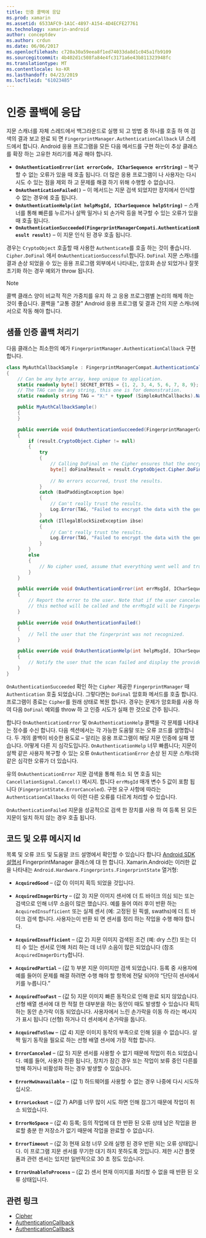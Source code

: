 ```yaml
---
title: 인증 콜백에 응답
ms.prod: xamarin
ms.assetid: 6533AFC9-1A1C-4897-A154-4D4ECFE27761
ms.technology: xamarin-android
author: conceptdev
ms.author: crdun
ms.date: 06/06/2017
ms.openlocfilehash: c720a30a59eea8f1ed74033da8d1c045a1fb9109
ms.sourcegitcommit: 4b402d1c508fa84e4fc3171a6e43b811323948fc
ms.translationtype: MT
ms.contentlocale: ko-KR
ms.lasthandoff: 04/23/2019
ms.locfileid: "61023485"
---
```

# <a name="responding-to-authentication-callbacks"></a>인증 콜백에 응답

지문 스캐너를 자체 스레드에서 백그라운드로 실행 되 고 방법 중 하나를 호출 하 여 검색의 결과 보고 완료 되 면 `FingerprintManager.AuthenticationCallback` UI 스레드에서 합니다. Android 응용 프로그램을 모든 다음 메서드를 구현 하는이 추상 클래스를 확장 하는 고유한 처리기를 제공 해야 합니다.

* **`OnAuthenticationError(int errorCode, ICharSequence errString)`** &ndash; 복구할 수 없는 오류가 있을 때 호출 됩니다. 더 많은 응용 프로그램이 나 사용자는 다시 시도 수 있는 점을 제외 하 고 문제를 해결 하기 위해 수행할 수 없습니다.
* **`OnAuthenticationFailed()`** &ndash; 이 메서드는 지문 검색 되었지만 장치에서 인식할 수 없는 경우에 호출 됩니다.
* **`OnAuthenticationHelp(int helpMsgId, ICharSequence helpString)`** &ndash; 스캐너를 통해 빠른를 누르거나 살짝 밀거나 되 손가락 등을 복구할 수 있는 오류가 있을 때 호출 됩니다.
* **`OnAuthenticationSucceeded(FingerprintManagerCompati.AuthenticationResult result)`** &ndash; 이 지문 인식 된 경우 호출 됩니다.

경우는 `CryptoObject` 호출할 때 사용한 `Authenticate`를 호출 하는 것이 좋습니다. `Cipher.DoFinal` 에서 `OnAuthenticationSuccessful`합니다.
`DoFinal` 지문 스캐너를 결과 손상 되었을 수 있는 응용 프로그램 외부에서 나타내는, 암호화 손상 되었거나 잘못 초기화 하는 경우 예외가 throw 됩니다.


> [!NOTE]
> 콜백 클래스 양이 비교적 적은 가중치를 유지 하 고 응용 프로그램별 논리의 해제 하는 것이 좋습니다. 콜백을 "교통 경찰" Android 응용 프로그램 및 결과 간의 지문 스캐너에서으로 작동 해야 합니다.

## <a name="a-sample-authentication-callback-handler"></a>샘플 인증 콜백 처리기

다음 클래스는 최소한의 예가 `FingerprintManager.AuthenticationCallback` 구현 합니다. 

```csharp
class MyAuthCallbackSample : FingerprintManagerCompat.AuthenticationCallback
{
    // Can be any byte array, keep unique to application.
    static readonly byte[] SECRET_BYTES = {1, 2, 3, 4, 5, 6, 7, 8, 9};
    // The TAG can be any string, this one is for demonstration.
    static readonly string TAG = "X:" + typeof (SimpleAuthCallbacks).Name;

    public MyAuthCallbackSample()
    {
    }

    public override void OnAuthenticationSucceeded(FingerprintManagerCompat.AuthenticationResult result)
    {
        if (result.CryptoObject.Cipher != null) 
        {
            try
            {
                // Calling DoFinal on the Cipher ensures that the encryption worked.
                byte[] doFinalResult = result.CryptoObject.Cipher.DoFinal(SECRET_BYTES);
    
                // No errors occurred, trust the results.              
            }
            catch (BadPaddingException bpe)
            {
                // Can't really trust the results.
                Log.Error(TAG, "Failed to encrypt the data with the generated key." + bpe);
            }
            catch (IllegalBlockSizeException ibse)
            {
                // Can't really trust the results.
                Log.Error(TAG, "Failed to encrypt the data with the generated key." + ibse);
            }
        }
        else
        {
            // No cipher used, assume that everything went well and trust the results.
        }
    }

    public override void OnAuthenticationError(int errMsgId, ICharSequence errString)
    {
        // Report the error to the user. Note that if the user canceled the scan,
        // this method will be called and the errMsgId will be FingerprintState.ErrorCanceled.
    }

    public override void OnAuthenticationFailed()
    {
        // Tell the user that the fingerprint was not recognized.
    }

    public override void OnAuthenticationHelp(int helpMsgId, ICharSequence helpString)
    {
        // Notify the user that the scan failed and display the provided hint.
    }
}
```

`OnAuthenticationSucceeded` 확인 하는 `Cipher` 제공한 `FingerprintManager` 때 `Authentication` 호출 되었습니다. 그렇다면는 `DoFinal` 암호화 메서드를 호출 합니다. 프로그램이 종료는 `Cipher`를 원래 상태로 복원 합니다. 경우는 문제가 암호화를 사용 하 여 다음 `DoFinal` 예외를 throw 하 고 인증 시도가 실패 한 것으로 간주 됩니다.

합니다 `OnAuthenticationError` 및 `OnAuthenticationHelp` 콜백을 각 문제를 나타내는 정수를 수신 합니다. 다음 섹션에서는 각 가능한 도움말 또는 오류 코드를 설명합니다. 두 개의 콜백이 비슷한 용도로 &ndash; 알리는 응용 프로그램이 해당 지문 인증에 실패 했습니다. 어떻게 다른 지 심각도입니다. `OnAuthenticationHelp` 너무 빠릅니다; 지문이 살짝 같은 사용자 복구할 수 있는 오류 `OnAuthenticationError` 손상 된 지문 스캐너와 같은 심각한 오류가 더 있습니다.

유의 `OnAuthenticationError` 지문 검색을 통해 취소 되 면 호출 되는 `CancellationSignal.Cancel()` 메시지. 합니다 `errMsgId` 매개 변수 5 값이 포함 됩니다 (`FingerprintState.ErrorCanceled`). 구현 요구 사항에 따라는 `AuthenticationCallbacks` 이 이런 다른 오류를 다르게 처리할 수 있습니다. 

`OnAuthenticationFailed` 지문을 성공적으로 검색 한 장치를 사용 하 여 등록 된 모든 지문이 일치 하지 않는 경우 호출 됩니다. 

## <a name="help-codes-and-error-message-ids"></a>코드 및 오류 메시지 Id 

목록 및 오류 코드 및 도움말 코드 설명에서 확인할 수 있습니다 합니다 [Android SDK 설명서](https://developer.android.com/reference/android/hardware/fingerprint/FingerprintManager.html#FINGERPRINT_ACQUIRED_GOOD) FingerprintManager 클래스에 대 한 합니다. Xamarin.Android는 이러한 값을 나타내는 `Android.Hardware.Fingerprints.FingerprintState` 열거형:


-   **`AcquiredGood`** &ndash; (값 0) 이미지 획득 되었을 것입니다.


-   **`AcquiredImagerDirty`** &ndash; (값 3) 지문 이미지 센서에 더 트 바이크 의심 되는 또는 검색으로 인해 너무 소음이 많은 했습니다. 예를 들어 여러 후이 반환 하는 `AcquiredInsufficient` 또는 실제 센서 (예: 고정된 된 픽셀, swaths)에 더 트 바이크 검색 합니다. 사용자는이 반환 되 면 센서를 정리 하는 작업을 수행 해야 합니다.


-   **`AcquiredInsufficient`** &ndash; (값 2) 지문 이미지 검색된 조건 (예: dry 스킨) 또는 더티 수 있는 센서로 인해 처리 하는 데 너무 소음이 많은 되었습니다 (참조 `AcquiredImagerDirty`합니다.



-   **`AcquiredPartial`** &ndash; (값 1) 부분 지문 이미지만 검색 되었습니다. 등록 중 사용자에 예를 들어이 문제를 해결 하려면 수행 해야 할 항목에 전달 되어야 &ldquo;단단히 센서에서 키를 누릅니다.&rdquo;



-   **`AcquiredTooFast`** &ndash; (값 5) 지문 이미지 빠른 동작으로 인해 완료 되지 않았습니다. 선형 배열 센서에 대 한 적절 한 대부분을 하는 동안이 때도 발생할 수 있습니다 획득 하는 동안 손가락 이동 되었습니다. 사용자에서 느린 손가락을 이동 하 라는 메시지가 표시 됩니다 (선형) 하거나 더 센서에서 손가락을 둡니다.




-   **`AcquiredToSlow`** &ndash; (값 4) 지문 이미지 동작의 부족으로 인해 읽을 수 없습니다. 살짝 밀기 동작을 필요로 하는 선형 배열 센서에 가장 적합 합니다.



-   **`ErrorCanceled`** &ndash; (값 5) 지문 센서를 사용할 수 없기 때문에 작업이 취소 되었습니다. 예를 들어, 사용자 전환 됩니다, 장치가 잠긴 경우 또는 작업이 보류 중인 다른를 방해 하거나 비활성화 하는 경우 발생할 수 있습니다.



-   **`ErrorHwUnavailable`** &ndash; (값 1) 하드웨어를 사용할 수 없는 경우 나중에 다시 시도하십시오.




-   **`ErrorLockout`** &ndash; (값 7) API를 너무 많이 시도 하면 인해 잠그기 때문에 작업이 취소 되었습니다.




-   **`ErrorNoSpace`** &ndash; (값 4) 등록; 등의 작업에 대 한 반환 된 오류 상태 남은 작업을 완료할 충분 한 저장소가 없기 때문에 작업을 완료할 수 없습니다.



-   **`ErrorTimeout`** &ndash; (값 3) 현재 요청 너무 오래 실행 된 경우 반환 되는 오류 상태입니다. 이 프로그램 지문 센서를 무기한 대기 하지 못하도록 것입니다. 제한 시간 플랫폼과 관련 센서는 있지만 일반적으로 30 초 정도 있습니다.



-   **`ErrorUnableToProcess`** &ndash; (값 2) 센서 현재 이미지를 처리할 수 없을 때 반환 된 오류 상태입니다.



## <a name="related-links"></a>관련 링크

- [Cipher](https://docs.oracle.com/javase/7/docs/api/javax/crypto/Cipher.html)
- [AuthenticationCallback](https://developer.android.com/reference/android/hardware/fingerprint/FingerprintManager.AuthenticationCallback.html)
- [AuthenticationCallback](https://developer.android.com/reference/android/support/v4/hardware/fingerprint/FingerprintManagerCompat.AuthenticationCallback.html)
